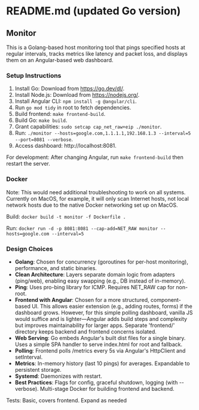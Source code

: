 # README.md (updated Go version)

## Monitor

This is a Golang-based host monitoring tool that pings specified hosts at regular intervals, tracks metrics like latency and packet loss, and displays them on an Angular-based web dashboard.

### Setup Instructions

1. Install Go: Download from https://go.dev/dl/.
2. Install Node.js: Download from https://nodejs.org/.
3. Install Angular CLI: `npm install -g @angular/cli`.
4. Run `go mod tidy` in root to fetch dependencies.
5. Build frontend: `make frontend-build`.
6. Build Go: `make build`.
7. Grant capabilities: `sudo setcap cap_net_raw+eip ./monitor`.
8. Run: `./monitor --hosts=google.com,1.1.1.1,192.168.1.3 --interval=5 --port=8081 --verbose`.
9. Access dashboard: http://localhost:8081.

For development: After changing Angular, run `make frontend-build` then restart the server.

### Docker
Note: This would need additional troubleshooting to work on all systems. Currently on MacOS, for example, it will only scan Internet hosts, not local network hosts due to the native Docker networking set up on MacOS.

Build: `docker build -t monitor -f Dockerfile .`

Run: `docker run -d -p 8081:8081 --cap-add=NET_RAW monitor --hosts=google.com --interval=5`

### Design Choices

- **Golang**: Chosen for concurrency (goroutines for per-host monitoring), performance, and static binaries.
- **Clean Architecture**: Layers separate domain logic from adapters (ping/web), enabling easy swapping (e.g., DB instead of in-memory).
- **Ping**: Uses pro-bing library for ICMP. Requires NET_RAW cap for non-root.
- **Frontend with Angular**: Chosen for a more structured, component-based UI. This allows easier extension (e.g., adding routes, forms) if the dashboard grows. However, for this simple polling dashboard, vanilla JS would suffice and is lighter—Angular adds build steps and complexity but improves maintainability for larger apps. Separate 'frontend/' directory keeps backend and frontend concerns isolated.
- **Web Serving**: Go embeds Angular's built dist files for a single binary. Uses a simple SPA handler to serve index.html for root and fallback.
- **Polling**: Frontend polls /metrics every 5s via Angular's HttpClient and setInterval.
- **Metrics**: In-memory history (last 10 pings) for averages. Expandable to persistent storage.
- **Systemd**: Daemonizes with restart.
- **Best Practices**: Flags for config, graceful shutdown, logging (with --verbose). Multi-stage Docker for building frontend and backend.

Tests: Basic, covers frontend. Expand as needed